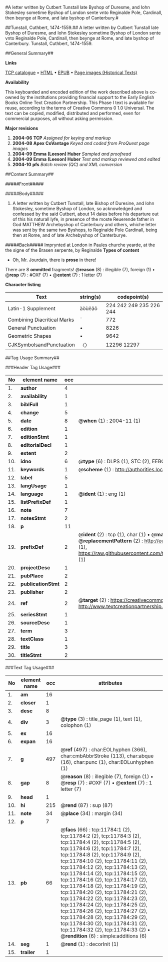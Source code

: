 #A letter written by Cutbert Tunstall late Byshop of Duresme, and Iohn Stokesley sometime Byshop of London sente vnto Reginalde Pole, Cardinall, then beynge at Rome, and late byshop of Canterbury.#

##Tunstall, Cuthbert, 1474-1559.##
A letter written by Cutbert Tunstall late Byshop of Duresme, and Iohn Stokesley sometime Byshop of London sente vnto Reginalde Pole, Cardinall, then beynge at Rome, and late byshop of Canterbury.
Tunstall, Cuthbert, 1474-1559.

##General Summary##

**Links**

[TCP catalogue](http://www.ota.ox.ac.uk/tcp/)  • 
[HTML](http://tei.it.ox.ac.uk/tcp/Texts-HTML/free/A14/A14012.html)  • 
[EPUB](http://tei.it.ox.ac.uk/tcp/Texts-EPUB/free/A14/A14012.epub) • 
[Page images (Historical Texts)](https://data.historicaltexts.jisc.ac.uk/view?pubId=eebo-99846794e&pageId=eebo-99846794e-11784-1)

**Availability**

This keyboarded and encoded edition of the
	       work described above is co-owned by the institutions
	       providing financial support to the Early English Books
	       Online Text Creation Partnership. This Phase I text is
	       available for reuse, according to the terms of Creative
	       Commons 0 1.0 Universal. The text can be copied,
	       modified, distributed and performed, even for
	       commercial purposes, all without asking permission.

**Major revisions**

1. __2004-06__ __TCP__ *Assigned for keying and markup*
1. __2004-08__ __Apex CoVantage__ *Keyed and coded from ProQuest page images*
1. __2004-09__ __Emma (Leeson) Huber__ *Sampled and proofread*
1. __2004-09__ __Emma (Leeson) Huber__ *Text and markup reviewed and edited*
1. __2004-10__ __pfs__ *Batch review (QC) and XML conversion*

##Content Summary##

#####Front#####

#####Body#####

1. A letter written by Cutbert Tunstall, late Bishop of Duresine, and Iohn Stokesley, sometime Byshop of London, so acknowledged and confessed by the said Cutbert, about 14 daies before his departure out of this his naturall lyfe, in presence of the moste Reuerende father in God MATTHEW Archebyshop of Canterbury and others, whiche letter was sent by the same two Byshops, to Reginalde Pole Cardinall, being then at Rome, and of late Archebyshop of Canterburye.

#####Back#####
Imprynted at London in Paules churche yearde, at the the signe of the Brasen serpente, by Reginalde 
**Types of content**

  * Oh, Mr. Jourdain, there is **prose** in there!

There are 8 **ommitted** fragments! 
 @__reason__ (8) : illegible (7), foreign (1)  •  @__resp__ (7) : #OXF (7)  •  @__extent__ (7) : 1 letter (7)

**Character listing**


|Text|string(s)|codepoint(s)|
|---|---|---|
|Latin-1 Supplement|àòùëâô|224 242 249 235 226 244|
|Combining             Diacritical Marks|̄|772|
|General Punctuation|•|8226|
|Geometric Shapes|▪|9642|
|CJKSymbolsandPunctuation|〈〉|12296 12297|

##Tag Usage Summary##

###Header Tag Usage###

|No|element name|occ|attributes|
|---|---|---|---|
|1.|__author__|4||
|2.|__availability__|1||
|3.|__biblFull__|1||
|4.|__change__|5||
|5.|__date__|8| @__when__ (1) : 2004-11 (1)|
|6.|__edition__|1||
|7.|__editionStmt__|1||
|8.|__editorialDecl__|1||
|9.|__extent__|2||
|10.|__idno__|6| @__type__ (6) : DLPS (1), STC (2), EEBO-CITATION (1), PROQUEST (1), VID (1)|
|11.|__keywords__|1| @__scheme__ (1) : http://authorities.loc.gov/ (1)|
|12.|__label__|5||
|13.|__langUsage__|1||
|14.|__language__|1| @__ident__ (1) : eng (1)|
|15.|__listPrefixDef__|1||
|16.|__note__|7||
|17.|__notesStmt__|2||
|18.|__p__|11||
|19.|__prefixDef__|2| @__ident__ (2) : tcp (1), char (1)  •  @__matchPattern__ (2) : ([0-9\-]+):([0-9IVX]+) (1), (.+) (1)  •  @__replacementPattern__ (2) : http://eebo.chadwyck.com/downloadtiff?vid=$1&page=$2 (1), https://raw.githubusercontent.com/textcreationpartnership/Texts/master/tcpchars.xml#$1 (1)|
|20.|__projectDesc__|1||
|21.|__pubPlace__|2||
|22.|__publicationStmt__|2||
|23.|__publisher__|2||
|24.|__ref__|2| @__target__ (2) : https://creativecommons.org/publicdomain/zero/1.0/ (1), http://www.textcreationpartnership.org/docs/. (1)|
|25.|__seriesStmt__|1||
|26.|__sourceDesc__|1||
|27.|__term__|3||
|28.|__textClass__|1||
|29.|__title__|3||
|30.|__titleStmt__|2||


###Text Tag Usage###

|No|element name|occ|attributes|
|---|---|---|---|
|1.|__am__|16||
|2.|__closer__|1||
|3.|__desc__|8||
|4.|__div__|3| @__type__ (3) : title_page (1), text (1), colophon (1)|
|5.|__ex__|16||
|6.|__expan__|16||
|7.|__g__|497| @__ref__ (497) : char:EOLhyphen (366), char:cmbAbbrStroke (113), char:abque (16), char:punc (1), char:EOLunhyphen (1)|
|8.|__gap__|8| @__reason__ (8) : illegible (7), foreign (1)  •  @__resp__ (7) : #OXF (7)  •  @__extent__ (7) : 1 letter (7)|
|9.|__head__|1||
|10.|__hi__|215| @__rend__ (87) : sup (87)|
|11.|__note__|34| @__place__ (34) : margin (34)|
|12.|__p__|7||
|13.|__pb__|66| @__facs__ (66) : tcp:11784:1 (2), tcp:11784:2 (2), tcp:11784:3 (2), tcp:11784:4 (2), tcp:11784:5 (2), tcp:11784:6 (2), tcp:11784:7 (2), tcp:11784:8 (2), tcp:11784:9 (2), tcp:11784:10 (2), tcp:11784:11 (2), tcp:11784:12 (2), tcp:11784:13 (2), tcp:11784:14 (2), tcp:11784:15 (2), tcp:11784:16 (2), tcp:11784:17 (2), tcp:11784:18 (2), tcp:11784:19 (2), tcp:11784:20 (2), tcp:11784:21 (2), tcp:11784:22 (2), tcp:11784:23 (2), tcp:11784:24 (2), tcp:11784:25 (2), tcp:11784:26 (2), tcp:11784:27 (2), tcp:11784:28 (2), tcp:11784:29 (2), tcp:11784:30 (2), tcp:11784:31 (2), tcp:11784:32 (2), tcp:11784:33 (2)  •  @__rendition__ (6) : simple:additions (6)|
|14.|__seg__|1| @__rend__ (1) : decorInit (1)|
|15.|__trailer__|1||
